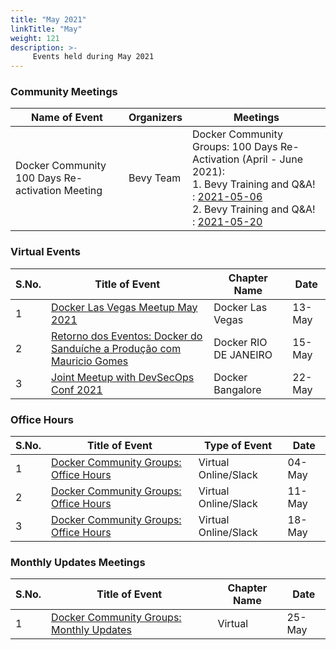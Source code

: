 ```yaml
---
title: "May 2021"
linkTitle: "May"
weight: 121
description: >-
     Events held during May 2021
---
```



### Community Meetings

| Name of Event    |  Organizers  | Meetings | 
|-----------|-----------------|----------------|
| Docker Community 100 Days Re-activation Meeting |  Bevy Team | Docker Community Groups: 100 Days Re-Activation (April - June 2021):<br>  1. Bevy Training and Q&A! : [2021-05-06](https://events.docker.com/events/details/docker-docker-community-leaders-presents-docker-community-groups-bevy-training-and-qa-4/)<br> 2. Bevy Training and Q&A! : [2021-05-20](https://events.docker.com/events/details/docker-docker-community-leaders-presents-docker-community-groups-bevy-training-and-qa-3/)<br>

### Virtual Events

| S.No. | Title of Event   |  Chapter Name | Date | 
|----|-------|-----------------|----------------|
| 1 | [Docker Las Vegas Meetup May 2021](https://events.docker.com/events/details/docker-las-vegas-presents-docker-las-vegas-meetup-may-2021/) | Docker Las Vegas | 13-May |
| 2 | [Retorno dos Eventos: Docker do Sanduíche a Produção com Mauricio Gomes](https://events.docker.com/events/details/docker-rio-de-janeiro-presents-retorno-dos-eventos-docker-do-sanduiche-a-producao-com-mauricio-gomes/) | Docker RIO DE JANEIRO | 15-May |
| 3 | [Joint Meetup with DevSecOps Conf 2021](https://events.docker.com/events/details/docker-bangalore-presents-a-joint-meetup-with-devsecops-conf-2021-community/) | Docker Bangalore | 22-May |

### Office Hours

| S.No. | Title of Event   |  Type of Event | Date | 
|----|-------|-----------------|----------------|
| 1 | [Docker Community Groups: Office Hours](https://events.docker.com/events/details/docker-docker-community-leaders-presents-docker-community-groups-office-hours/) | Virtual Online/Slack | 04-May |
| 2 | [Docker Community Groups: Office Hours](https://events.docker.com/events/details/docker-docker-community-leaders-presents-docker-community-groups-office-hours-4/) | Virtual Online/Slack | 11-May |
| 3 | [Docker Community Groups: Office Hours](https://events.docker.com/events/details/docker-docker-community-leaders-presents-docker-community-groups-office-hours-6/) | Virtual Online/Slack | 18-May |

### Monthly Updates Meetings

| S.No. | Title of Event   |  Chapter Name | Date | 
|----|-------|-----------------|----------------|
| 1 | [Docker Community Groups: Monthly Updates](https://events.docker.com/events/details/docker-docker-community-leaders-presents-docker-community-groups-monthly-update/) | Virtual | 25-May |
